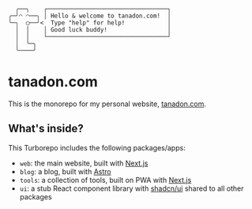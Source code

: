 ```
  ╭──╮    ┌──────────────────────────────────┐
╭─╯◠ ◠──╮ │ Hello & welcome to tanadon.com!  │
╰─╮  ◯──╯<  Type "help" for help!            │
  │  │    │ Good luck buddy!                 │
  │  │    └──────────────────────────────────┘
  │  ╰─╮
  ╰────╯
```

# tanadon.com

This is the monorepo for my personal website, [tanadon.com](https://tanadon.com/).

## What's inside?

This Turborepo includes the following packages/apps:

-   `web`: the main website, built with [Next.js](https://nextjs.org/)
-   `blog`: a blog, built with [Astro](https://astro.build/)
-   `tools`: a collection of tools, built on PWA with [Next.js](https://nextjs.org/)
-   `ui`: a stub React component library with [shadcn/ui](https://ui.shadcn.com/) shared to all other packages
